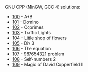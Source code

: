 GNU CPP (MinGW, GCC 4) solutions:

- [100](100/solution.cpp) - A+B
- [101](101/solution.cpp) - Domino
- [102](102/solution.cpp) - Coprimes
- [103](103/solution.cpp) - Traffic Lights
- [104](104/solution.cpp) - Little shop of flowers
- [105](105/solution.cpp) - Div 3
- [106](106/solution.cpp) - The equation
- [107](107/solution.cpp) - 987654321 problem
- [108](108/solution.cpp) - Self-numbers 2
- [109](109/solution.cpp) - Magic of David Copperfield II
